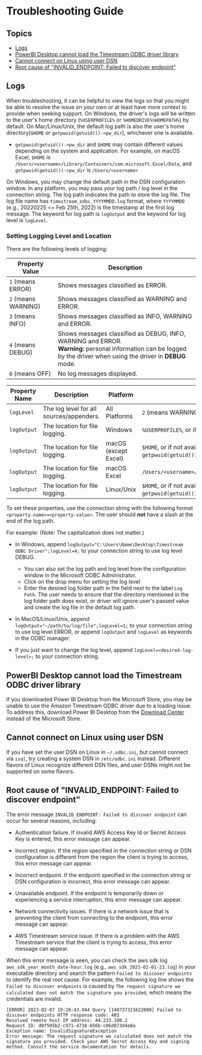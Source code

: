 # Troubleshooting Guide

## Topics
- [Logs](#logs)
- [PowerBI Desktop cannot load the Timestream ODBC driver library](#powerbi-desktop-cannot-load-the-timestream-odbc-driver-library)
- [Cannot connect on Linux using user DSN](#cannot-connect-on-linux-using-user-dsn)
- [Root cause of "INVALID_ENDPOINT: Failed to discover endpoint"](#root-cause-of-invalid_endpoint-failed-to-discover-endpoint)

## Logs

When troubleshooting, it can be helpful to view the logs so that you might be able 
to resolve the issue on your own or at least have more context to provide when seeking support. 
On Windows, the driver's logs will be written to the user's home directory (`%USERPROFILE%` or `%HOMEDRIVE%%HOMEPATH%`) by default.
On Mac/Linux/Unix, the default log path is also the user's home directory(`$HOME` or `getpwuid(getuid())->pw_dir`), whichever one is available.
 - `getpwuid(getuid())->pw_dir` and `$HOME` may contain different values depending on the system and application. For example, on macOS Excel, `$HOME` is `/Users/<username>/Library/Containers/com.microsoft.Excel/Data`, and `getpwuid(getuid())->pw_dir` is `/Users/<username>`

On Windows, you may change the default path in the DSN configuration window.
In any platform, you may pass your log path / log level in the connection string.
The log path indicates the path to store the log file. The log file name has `timestream_odbc_YYYYMMDD.log` format, 
where `YYYYMMDD` (e.g., 20220225 <= Feb 25th, 2022)
is the timestamp at the first log message.
The keyword for log path is `logOutput` and the keyword for log level is `logLevel`. 

### Setting Logging Level and Location
There are the following levels of logging:

| Property Value | Description |
|--------|-------------|
| `1` (means ERROR) | Shows messages classified as ERROR.|
| `2` (means WARNING) | Shows messages classified as WARNING and ERROR.|
| `3` (means INFO) | Shows messages classified as INFO, WARNING and ERROR.|
| `4` (means DEBUG) | Shows messages classified as DEBUG, INFO, WARNING and ERROR. </br > **Warning:** personal information can be logged by the driver when using the driver in **DEBUG** mode.|
| `0` (means OFF) | No log messages displayed.|

| Property Name | Description | Platform | Default |
|--------|-------------|--------|---------------|
| `logLevel` | The log level for all sources/appenders. | All Platforms | `2` (means WARNING) |
| `logOutput` | The location for file logging. | Windows | `%USERPROFILE%`, or if not available, `%HOMEDRIVE%%HOMEPATH%` |
| `logOutput` | The location for file logging. | macOS (except Excel) | `$HOME`, or if not available, use the field `pw_dir` from C++ function `getpwuid(getuid())` return value  |
| `logOutput` | The location for file logging. | macOS Excel | `/Users/<username>/Library/Containers/com.microsoft.Excel/Data` |
| `logOutput` | The location for file logging. | Linux/Unix | `$HOME`, or if not available, use the field `pw_dir` from C++ function `getpwuid(getuid())` return value |

To set these properties, use the connection string with the following format 
`<property-name>=<property-value>`. The user should **not** have a slash at the end of the log path. 

For example: (Note: The capitalization does not matter.)
- In Windows, append `logOutput="C:\Users\Name\Desktop\Timestream ODBC Driver";logLevel=4;` 
to your connection string to use log level DEBUG.
    * You can also set the log path and log level from the configuration window in the Microsoft ODBC Administrator. 
    * Click on the drop menu for setting the log level
    * Enter the desired log folder path in the field next to the label `Log Path`. The user needs to ensure that the directory mentioned in the log folder path does exist, or driver will ignore user's passed value and create the log file in the default log path.

- In MacOS/Linux/Unix, append `logOutput="~/path/to/log/file";logLevel=1;` to your connection string to use log level ERROR, or append
`logOutput` and `logLevel` as keywords in the ODBC manager. 

- If you just want to change the log level, append `logLevel=<desired-log-level>;` to your connection string.

## PowerBI Desktop cannot load the Timestream ODBC driver library

If you downloaded Power BI Desktop from the Microsoft Store, you may be unable to use the Amazon Timestream ODBC driver due to a loading issue. To address this, download Power BI Desktop from the [Download Center](https://www.microsoft.com/download/details.aspx?id=58494) instead of the Microsoft Store.

## Cannot connect on Linux using user DSN

If you have set the user DSN on Linux in `~/.odbc.ini`, but cannot connect via `isql`, try creating a system DSN in `/etc/odbc.ini` instead. Different flavors of Linux recognize different DSN files, and user DSNs might not be supported on some flavors.

## Root cause of "INVALID_ENDPOINT: Failed to discover endpoint"

The error message `INVALID_ENDPOINT: Failed to discover endpoint` can occur for several reasons, including:

- Authentication failure. If invalid AWS Access Key Id or Secret Access Key is entered, this error message can appear.

- Incorrect region. If the region specified in the connection string or DSN configuration is different from the region the client is trying to access, this error message can appear.

- Incorrect endpoint. If the endpoint specified in the connection string or DSN configuration is incorrect, this error message can appear.

- Unavailable endpoint. If the endpoint is temporarily down or experiencing a service interruption, this error message can appear.

- Network connectivity issues. If there is a network issue that is preventing the client from connecting to the endpoint, this error message can appear.

- AWS Timestream service issue. If there is a problem with the AWS Timestream service that the client is trying to access, this error message can appear.

When this error message is seen, you can check the aws sdk log `aws_sdk_year_month_date-hour.log` (e.g., `aws_sdk_2023-02-01-23.log`)  in your executable directory and search the pattern `Failed to discover endpoints` to identify the real root cause. For example, the following log line shows the `Failed to discover endpoints` is caused by `The request signature we calculated does not match the signature you provided`, which means the credentials are invalid.

```
[ERROR] 2023-02-07 19:28:43.944 Query [140737321622080] Failed to discover endpoints HTTP response code: 403
Resolved remote host IP address: 44.233.100.2
Request ID: d0f595b2-c971-4718-b56b-c06d073d4e8a
Exception name: InvalidSignatureException
Error message: The request signature we calculated does not match the signature you provided. Check your AWS Secret Access Key and signing method. Consult the service documentation for details.
```

